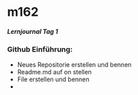 # m162

##### Lernjournal Tag 1

### Github Einführung:
* Neues Repositorie erstellen und bennen
* Readme.md auf on stellen
* File erstellen und bennen
* 
